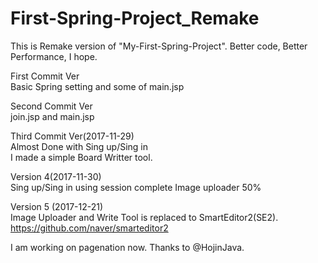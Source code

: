 # First-Spring-Project_Remake
This is Remake version of "My-First-Spring-Project". Better code, Better Performance, I hope.

First Commit Ver<br>
Basic Spring setting and some of main.jsp

Second Commit Ver<br>
join.jsp and main.jsp

Third Commit Ver(2017-11-29)<br>
Almost Done with Sing up/Sing in<br>
I made a simple Board Writter tool.

Version 4(2017-11-30)<br>
Sing up/Sing in using session complete
Image uploader 50%

Version 5 (2017-12-21)<br>
Image Uploader and Write Tool is replaced to SmartEditor2(SE2).
<a>https://github.com/naver/smarteditor2</a>

I am working on pagenation now. Thanks to @HojinJava.
